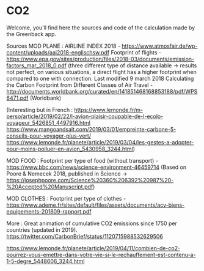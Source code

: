 # CO2


Welcome,
you'll find here the sources and code of the calculation made by the Greenback app.


Sources
MOD PLANE :
AIRLINE INDEX 2018 - https://www.atmosfair.de/wp-content/uploads/aai2018-englischsw.pdf
Footprint of flights - https://www.epa.gov/sites/production/files/2018-03/documents/emission-factors_mar_2018_0.pdf (three different type of distance available -> results not perfect, on various situations, a direct flight has a higher footprint when compared to one with connection. Last modified 9 march 2018
Calculating the Carbon Footprint from Different Classes of Air Travel - http://documents.worldbank.org/curated/en/141851468168853188/pdf/WPS6471.pdf (Worldbank)

(Interesting but in French : 
https://www.lemonde.fr/m-perso/article/2019/02/22/l-avion-plaisir-coupable-de-l-ecolo-voyageur_5426851_4497916.html
https://www.mangoandsalt.com/2019/03/01/empreinte-carbone-5-conseils-pour-voyager-plus-vert/
https://www.lemonde.fr/planete/article/2019/03/04/les-gestes-a-adopter-pour-moins-polluer-en-avion_5430958_3244.html)


MOD FOOD :
Footprint per type of food (without transport) - https://www.bbc.com/news/science-environment-46459714 (Based on Poore & Nemecek 2018, published in Science -> https://josephpoore.com/Science%20360%206392%20987%20-%20Accepted%20Manuscript.pdf)

MOD CLOTHES :
Footprint per type of clothes - https://www.ademe.fr/sites/default/files/assets/documents/acv-biens-equipements-201809-rapport.pdf



More :
Great animation of cumulative CO2 emissions since 1750 per countries (updated in 2019).
https://twitter.com/CarbonBrief/status/1120715988532629506

https://www.lemonde.fr/planete/article/2019/04/11/combien-de-co2-pourrez-vous-emettre-dans-votre-vie-si-le-rechauffement-est-contenu-a-1-5-degre_5448606_3244.html
